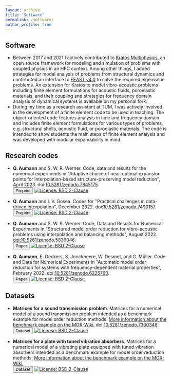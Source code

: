 ```yaml
---
layout: archive
title: "Software"
permalink: /software/
author_profile: true
---
```


## Software

- Between 2017 and 2021 I actively contributed to <a target="_blank" href="https://github.com/KratosMultiphysics/Kratos">Kratos Multiphysics</a>, an open source framework for modeling and simulation of problems with coupled physics in an HPC context. Among other things, I added strategies for modal analysis of problems from structural dynamics and contributed an interface to <a target="_blank" href="http://www.feast-solver.org/">FEAST v4.0</a> to solve the required eigenvalue problems. An extension for Kratos to model vibro-acoustic problems including finite element formulations for acoustic fluids, poroelastic materials, and their coupling and strategies for frequency domain analysis of dynamical systems is available on my personal fork.
- During my time as a research assistant at TUM, I was actively involved in the development of a finite element code to be used in teaching. The object-oriented code features analysis in time and frequency domain and includes finite element formulations for various types of problems, e.g. structural shells, acoustic fluid, or poroelastic materials. The code is intended to show students the main steps of finite element analysis and was developed with modular expandability in mind.

## Research codes

- **Q. Aumann** and S. W. R. Werner. Code, data and results for the numerical experiments in "Adaptive choice of near-optimal expansion points for interpolation-based structure-preserving model reduction", April 2023. doi:<a target="blank_" href="https://doi.org/10.5281/zenodo.7845175">10.5281/zenodo.7845175</a>.
    <br>
    <a target="blank_" href="https://arxiv.org/abs/2305.10806">
    <button class="btn btn--inverse">Preprint</button></a>
    <a target="_blank" href="https://opensource.org/licenses/BSD-2-Clause">
    <img src="https://img.shields.io/badge/License-BSD%202--Clause-orange.svg" alt="License: BSD 2-Clause" class="badge"></a><br/>

- **Q. Aumann** and I. V. Gosea. Codes for "Practical challenges in data-driven interpolation", December 2022. doi:<a target="blank_" href="https://doi.org/10.5281/zenodo.7490157">10.5281/zenodo.7490157</a>.
    <br>
    <a target="blank_" href="https://arxiv.org/abs/2301.04906">
    <button class="btn btn--inverse">Preprint</button></a>
    <a target="_blank" href="https://opensource.org/licenses/BSD-2-Clause">
    <img src="https://img.shields.io/badge/License-BSD%202--Clause-orange.svg" alt="License: BSD 2-Clause" class="badge"></a><br/>

- **Q. Aumann** and S. W. R. Werner. Code, Data and Results for Numerical Experiments in "Structured model order reduction for vibro-acoustic problems using interpolation and balancing methods", August 2022. doi:<a target="blank_" href="https://doi.org/10.5281/zenodo.5836046">10.5281/zenodo.5836046</a>.
    <br>
    <a target="blank_" href="https://doi.org/10.1016/j.jsv.2022.117363">
    <button class="btn btn--inverse">Paper</button></a>
    <a target="_blank" href="https://opensource.org/licenses/BSD-2-Clause">
    <img src="https://img.shields.io/badge/License-BSD%202--Clause-orange.svg" alt="License: BSD 2-Clause" class="badge"></a><br/>

- **Q. Aumann**, E. Deckers, S. Jonckheere, W. Desmet, and G. Müller. Code and Data for Numerical Experiments in "Automatic model order reduction for systems with frequency-dependent material properties", February 2022. doi:<a target="blank_" href="https://doi.org/10.5281/zenodo.6225760">10.5281/zenodo.6225760</a>.
    <br>
    <a target="blank_" href="https://doi.org/10.1016/j.cma.2022.115076">
    <button class="btn btn--inverse">Paper</button></a>
    <a target="_blank" href="https://opensource.org/licenses/BSD-2-Clause">
    <img src="https://img.shields.io/badge/License-BSD%202--Clause-orange.svg" alt="License: BSD 2-Clause" class="badge"></a><br/>


## Datasets

- **Matrices for a sound transmission problem**. Matrices for a numerical model of a sound transmission problem intended as a benchmark example for model order reduction methods. <a target="_blank" href="http://modelreduction.org/index.php/Sound_transmission_through_a_plate">More information about the benchmark example on the MOR-Wiki.</a> doi:<a target="blank_" href="https://doi.org/10.5281/zenodo.7300346">10.5281/zenodo.7300346</a>.
    <br>
    <a target="blank_" href="https://doi.org/10.5281/zenodo.7300346">
      <button class="btn btn--inverse">Dataset</button></a>
    <a target="_blank" href="https://creativecommons.org/licenses/by/4.0/">
      <img src="https://img.shields.io/badge/License-CC_BY_4.0-lightgrey.svg" alt="License: BSD 2-Clause" class="badge"></a>

- **Matrices for a plate with tuned vibration absorbers**. Matrices for a numerical model of a vibrating plate equipped with tuned vibration absorbers intended as a benchmark example for model order reduction methods. <a target="_blank" href="http://modelreduction.org/index.php/Plate_with_tuned_vibration_absorbers">More information about the benchmark example on the MOR-Wiki.</a>
    <br>
    <a target="blank_" href="https://doi.org/10.5281/zenodo.7507011">
      <button class="btn btn--inverse">Dataset</button></a>
    <a target="_blank" href="https://creativecommons.org/licenses/by/4.0/">
      <img src="https://img.shields.io/badge/License-CC_BY_4.0-lightgrey.svg" alt="License: BSD 2-Clause" class="badge"></a>






